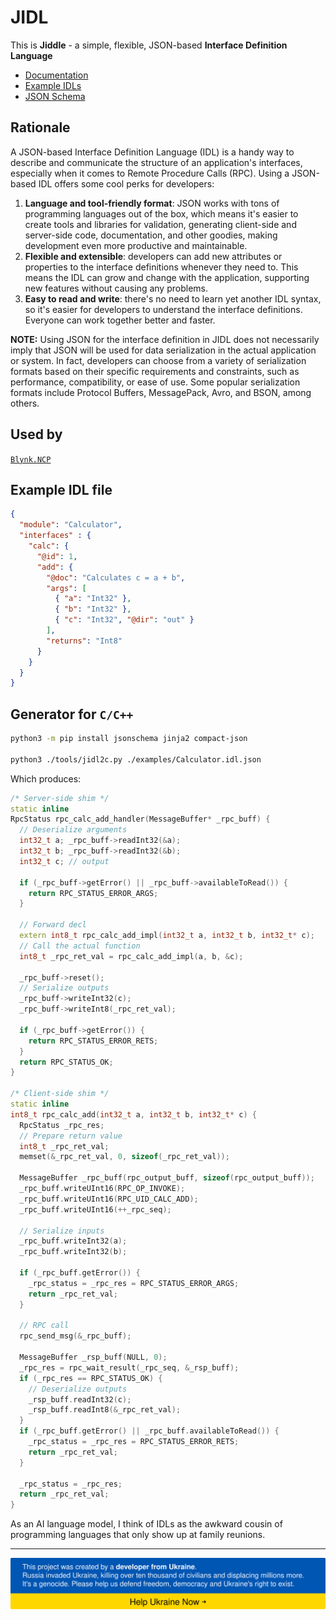 # JIDL

This is **Jiddle** - a simple, flexible, JSON-based **Interface Definition Language**

- [Documentation](./docs/JIDL.md)
- [Example IDLs](./examples)
- [JSON Schema](./schema/jidl-strict.json)

## Rationale

A JSON-based Interface Definition Language (IDL) is a handy way to describe and communicate the structure of an application's interfaces, especially when it comes to Remote Procedure Calls (RPC). Using a JSON-based IDL offers some cool perks for developers:

1. **Language and tool-friendly format**: JSON works with tons of programming languages out of the box, which means it's easier to create tools and libraries for validation, generating client-side and server-side code, documentation, and other goodies, making development even more productive and maintainable.
2. **Flexible and extensible**: developers can add new attributes or properties to the interface definitions whenever they need to. This means the IDL can grow and change with the application, supporting new features without causing any problems.
3. **Easy to read and write**: there's no need to learn yet another IDL syntax, so it's easier for developers to understand the interface definitions. Everyone can work together better and faster.

**NOTE:**  Using JSON for the interface definition in JIDL does not necessarily imply that JSON will be used for data serialization in the actual application or system. In fact, developers can choose from a variety of serialization formats based on their specific requirements and constraints, such as performance, compatibility, or ease of use. Some popular serialization formats include Protocol Buffers, MessagePack, Avro, and BSON, among others.

## Used by

[`Blynk.NCP`](https://docs.blynk.io/en/getting-started/supported-boards)

## Example IDL file

```json
{
  "module": "Calculator",
  "interfaces" : {
    "calc": {
      "@id": 1,
      "add": {
        "@doc": "Calculates c = a + b",
        "args": [
          { "a": "Int32" },
          { "b": "Int32" },
          { "c": "Int32", "@dir": "out" }
        ],
        "returns": "Int8"
      }
    }
  }
}
```

## Generator for `C/C++`

```sh
python3 -m pip install jsonschema jinja2 compact-json

python3 ./tools/jidl2c.py ./examples/Calculator.idl.json
```

Which produces:

```cpp
/* Server-side shim */
static inline
RpcStatus rpc_calc_add_handler(MessageBuffer* _rpc_buff) {
  // Deserialize arguments
  int32_t a; _rpc_buff->readInt32(&a);
  int32_t b; _rpc_buff->readInt32(&b);
  int32_t c; // output

  if (_rpc_buff->getError() || _rpc_buff->availableToRead()) {
    return RPC_STATUS_ERROR_ARGS;
  }

  // Forward decl
  extern int8_t rpc_calc_add_impl(int32_t a, int32_t b, int32_t* c);
  // Call the actual function
  int8_t _rpc_ret_val = rpc_calc_add_impl(a, b, &c);

  _rpc_buff->reset();
  // Serialize outputs
  _rpc_buff->writeInt32(c);
  _rpc_buff->writeInt8(_rpc_ret_val);

  if (_rpc_buff->getError()) {
    return RPC_STATUS_ERROR_RETS;
  }
  return RPC_STATUS_OK;
}

/* Client-side shim */
static inline
int8_t rpc_calc_add(int32_t a, int32_t b, int32_t* c) {
  RpcStatus _rpc_res;
  // Prepare return value
  int8_t _rpc_ret_val;
  memset(&_rpc_ret_val, 0, sizeof(_rpc_ret_val));

  MessageBuffer _rpc_buff(rpc_output_buff, sizeof(rpc_output_buff));
  _rpc_buff.writeUInt16(RPC_OP_INVOKE);
  _rpc_buff.writeUInt16(RPC_UID_CALC_ADD);
  _rpc_buff.writeUInt16(++_rpc_seq);

  // Serialize inputs
  _rpc_buff.writeInt32(a);
  _rpc_buff.writeInt32(b);

  if (_rpc_buff.getError()) {
    _rpc_status = _rpc_res = RPC_STATUS_ERROR_ARGS;
    return _rpc_ret_val;
  }

  // RPC call
  rpc_send_msg(&_rpc_buff);

  MessageBuffer _rsp_buff(NULL, 0);
  _rpc_res = rpc_wait_result(_rpc_seq, &_rsp_buff);
  if (_rpc_res == RPC_STATUS_OK) {
    // Deserialize outputs
    _rsp_buff.readInt32(c);
    _rsp_buff.readInt8(&_rpc_ret_val);
  }
  if (_rpc_buff.getError() || _rpc_buff.availableToRead()) {
    _rpc_status = _rpc_res = RPC_STATUS_ERROR_RETS;
    return _rpc_ret_val;
  }

  _rpc_status = _rpc_res;
  return _rpc_ret_val;
}
```

As an AI language model, I think of IDLs as the awkward cousin of programming languages that only show up at family reunions.

---

[![Stand With Ukraine](https://raw.githubusercontent.com/vshymanskyy/StandWithUkraine/main/banner-direct-single.svg)](https://stand-with-ukraine.pp.ua)
